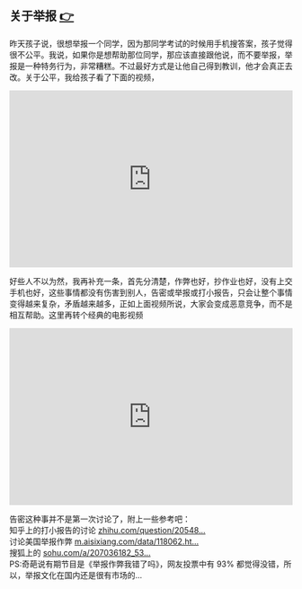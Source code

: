 ## 关于举报 <a href="https://twitter.com/haoel/status/1578938888873136128" target="_blank">👉</a>

昨天孩子说，很想举报一个同学，因为那同学考试的时候用手机搜答案，孩子觉得很不公平。我说，如果你是想帮助那位同学，那应该直接跟他说，而不要举报，举报是一种特务行为，非常糟糕。不过最好方式是让他自己得到教训，他才会真正去改。关于公平，我给孩子看了下面的视频，

<iframe
    width="100%" height="315" src="https://www.youtube.com/embed/jCZsK5ZrwrQ" title="YouTube video player" frameborder="0" allow="accelerometer; autoplay; clipboard-write; encrypted-media; gyroscope; picture-in-picture" allowfullscreen>
</iframe>

好些人不以为然，我再补充一条，首先分清楚，作弊也好，抄作业也好，没有上交手机也好，这些事情都没有伤害到别人，告密或举报或打小报告，只会让整个事情变得越来复杂，矛盾越来越多，正如上面视频所说，大家会变成恶意竞争，而不是相互帮助。这里再转个经典的电影视频

<iframe
    width="100%" height="315" src="https://www.youtube.com/embed/8O2e4xA60sY" title="YouTube video player" frameborder="0" allow="accelerometer; autoplay; clipboard-write; encrypted-media; gyroscope; picture-in-picture" allowfullscreen>
 </iframe>

告密这种事并不是第一次讨论了，附上一些参考吧：  
知乎上的打小报告的讨论  <a href="https://t.co/PaYuQNsqxL" target="_blank"> zhihu.com/question/20548…</a>  
讨论美国举报作弊  <a href="https://t.co/ZgO1aErpJJ" target="_blank">m.aisixiang.com/data/118062.ht…</a>  
搜狐上的  <a href="https://t.co/fkGpozB7Lv" target="_blank">sohu.com/a/207036182_53…</a>  
PS:奇葩说有期节目是《举报作弊我错了吗》，网友投票中有 93%  都觉得没错，所以，举报文化在国内还是很有市场的…
